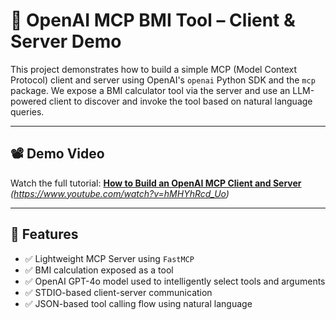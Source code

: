 # 🧠 OpenAI MCP BMI Tool – Client & Server Demo

This project demonstrates how to build a simple MCP (Model Context Protocol) client and server using OpenAI's `openai` Python SDK and the `mcp` package. We expose a BMI calculator tool via the server and use an LLM-powered client to discover and invoke the tool based on natural language queries.

---

## 📽️ Demo Video  
Watch the full tutorial: **[How to Build an OpenAI MCP Client and Server](#)**  
_(https://www.youtube.com/watch?v=hMHYhRcd_Uo)_

---

## 🚀 Features

- ✅ Lightweight MCP Server using `FastMCP`
- ✅ BMI calculation exposed as a tool
- ✅ OpenAI GPT-4o model used to intelligently select tools and arguments
- ✅ STDIO-based client-server communication
- ✅ JSON-based tool calling flow using natural language

